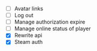 - [ ] Avatar links
- [ ] Log out
- [ ] Manage authorization expire
- [ ] Manage online status of player
- [x] Rewrite api
- [x] Steam auth
